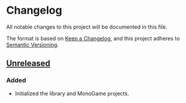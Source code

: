# Changelog

All notable changes to this project will be documented in this file.

The format is based on [Keep a Changelog](https://keepachangelog.com/en/1.1.0/),
and this project adheres to [Semantic Versioning](https://semver.org/spec/v2.0.0.html).

## [Unreleased]

### Added

- Initialized the library and MonoGame projects.

[unreleased]: https://github.com/Shiryou/Formicidae/compare/v0.1.2...HEAD